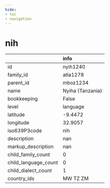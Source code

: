 ```yaml
---
hide:
- toc
- navigation
---
```

# nih
|                      | info             |
|:---------------------|:-----------------|
| id                   | nyih1240         |
| family_id            | atla1278         |
| parent_id            | mboz1234         |
| name                 | Nyiha (Tanzania) |
| bookkeeping          | False            |
| level                | language         |
| latitude             | -9.4472          |
| longitude            | 32.9057          |
| iso639P3code         | nih              |
| description          | nan              |
| markup_description   | nan              |
| child_family_count   | 0                |
| child_language_count | 0                |
| child_dialect_count  | 1                |
| country_ids          | MW TZ ZM         |